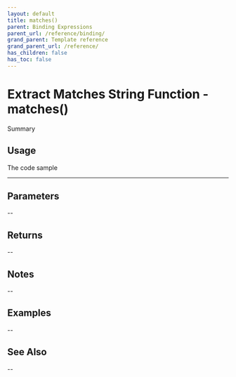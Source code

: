 ```yaml
---
layout: default
title: matches()
parent: Binding Expressions
parent_url: /reference/binding/
grand_parent: Template reference
grand_parent_url: /reference/
has_children: false
has_toc: false
---
```


# Extract Matches String Function - matches()

Summary

## Usage

 The code sample

---

## Parameters

--

## Returns 

--

## Notes


-- 

## Examples


--


## See Also


--

